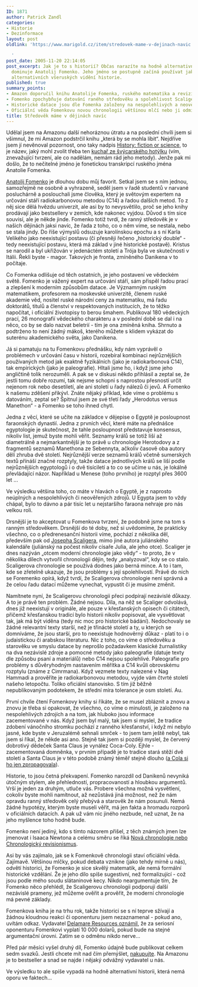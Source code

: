 ```yaml
---
ID: 1871
author: Patrick Zandl
categories:
- Historie
- Dezinformace
layout: post
oldlink: 'https://www.marigold.cz/item/stredovek-mame-v-dejinach-navic

  '
post_date: 2005-11-20 22:14:05
post_excerpt: Jak je to s historií? Občas narazíte na hodně alternativní názory, jimž
  dominuje Anatolij Fomenko. Jeho jméno se postupně začíná používat jako synonymum
  alternativních všeruských vidění historie.
published: true
summary_points:
- Amazon doporučil knihu Anatolije Fomenka, ruského matematika a revizionisty historie.
- Fomenko zpochybňuje datování raného středověku a spolehlivost Scaligerovy chronologie.
- Historické datace jsou dle Fomenka založeny na nespolehlivých a neověřených zdrojích.
- Oficiální věda Fomenkovu novou chronologii většinou mlčí nebo ji odmítá.
title: Středověk máme v dějinách navíc
---
```


Udělal jsem na Amazonu další nehoráznou útratu a na poslední chvíli jsem si všimnul, že mi Amazon podstrčil knihu „která by se mohla líbit“. Nejdříve jsem jí nevěnoval pozornost, ono taky nadpis <a href="http://www.amazon.com/gp/product/2913621058/103-1264839-4831858?v=glance&amp;n=283155&amp;%5Fencoding=UTF8&amp;me=ATVPDKIKX0DER&amp;no=283155&amp;st=books">History: fiction or science</a>, to je název, jaký mohl zvolit třeba ten <a href="http://en.wikipedia.org/wiki/Daniken">kuchař ze švýcarského hotýlku</a> (vím, znevažující tvrzení, ale co nadělám, nemám rád jeho metody). Jenže pak mi došlo, že to nečitelné jméno je fonetickou transkripcí ruského jména Anatolie Fomenka. 

<a href="http://en.wikipedia.org/wiki/Anatoly_Fomenko">Anatolij Fomenko</a> je dlouhou dobu můj favorit. Setkal jsem se s ním jednou, samozřejmě ne osobně a vyhrazeně, seděl jsem v řadě studentů v narvané posluchárně a poslouchali jsme člověka, který je světovým expertem na určování stáří radiokarbonovou metodou (C14) a řadou dalších  metod. To z něj sice dělá hvězdu univerzit,  ale asi by to nevysvětlilo, proč se jeho knihy prodávají jako bestsellery v zemích, kde nakonec vyjdou. Důvod s tím sice souvisí, ale je někde jinde. Fomenko totiž tvrdí, že ranný středověk je v našich dějinách jaksi navíc, že řada z toho, co o něm víme, se nestala, nebo se stala jindy. Do říše výmyslů odsuzuje karolínskou epochu a s ní Karla Velikého jako neexistující postavu (či přesněji řečeno „historický double“ - tedy neexistující postavu, která má základ v jiné historické postavě). Kristus se narodil a byl ukřižován v jedenáctém století a Trója byla ve skutečnosti v Itálii. Řekli byste - magor. Takových je fronta, zmíněného Danikena v to počítaje. 

Co Fomenka odlišuje od těch ostatních, je jeho postavení ve vědeckém světě. Fomenko je vážený expert na určování stáří, sám přispěl řadou prací a zlepšení k moderním způsobům datace. Je Významným ruským matematikem, profesorem na moskevské univerzitě, členem ruské akademie věd, nositel ruské národní ceny za matematiku, má řadu doktorátů, titulů a členství v respektovaných institucích, že to těžko napočítat, i oficiální životopisy to berou šmahem. Publikoval 180 vědeckých prací, 26 monografií vědeckého charakteru a v poslední době se dal i na něco, co by se dalo nazvat beletrií - tím je ona zmíněná kniha. Shrnuto a podtrženo to není žádný mákoš, kterého můžete s klidem vykázat do suterénu akademického světa, jako Danikena. 

<p>Já si pamatuju na tu Fomenkovu přednášku, kdy nám vyprávěl o problémech v určování času v historii, rozebíral kombinaci nejrůznějších používaných metod jak exaktně fyzikálních (jako je radiokarbonová C14), tak empirických (jako je paleografie). Hltali jsme ho, i když jsme jeho angličtině tolik nerozuměli. A pak se v diskusi někdo přihlásil a zeptal se, že jestli tomu dobře rozumí, tak nejsme schopni s naprostou přesností určit nejenom rok nebo desetiletí, ale ani století u řady nálezů či jevů.   A Fomenko k našemu zděšení přikývl. Znáte nějaký příklad, kde víme o problému s datováním, zeptal se? Špitnul jsem ze své třetí řady „Herodotus versus Manethon“ - a Fomenko se toho ihned chytl.
</p>


<!--more-->	

<p>Jedna z věcí, které se učíte na základce v dějepise o Egyptě je posloupnost faraonských dynastií. Jedna z prvních věcí, které máte na přednášce egyptologie je skutečnost, že tahle posloupnost představuje konsensus, nikoliv list, jemuž byste mohli věřit. Seznamy králů se totiž liší až diametrálně a nejmarkantnější je to právě u chronologie Herotodovy a z fragmentů seznamů Manethona ze Sebennyta, ačkoliv časově oba autory dělí zhruba dvě století. Nejrůznější verze seznamů králů včetně sumerských textů přínáší značné rozptyly, takže datace jednotlivých králů se liší podle nejrůznějších egyptologů i o dvě tisíciletí a to co se učíme u nás, je lokálně převládající názor. Například u Menese (toho prvního) je rozptyl přes 3600 let ... </p>


<p>Ve výsledku většina toho, co máte v hlavách o Egyptě, je z naprosto neúplných a nespolehlivých či neověřených zdrojů. U Egypta jsem to vždy chápal, bylo to dávno a pár tisíc let u nejstaršího faraona nehraje pro nás velkou roli. </p>



<p>Drsnější je to akceptovat u Fomenkova tvrzení, že podobně jsme na tom s ranným středověkem. Drsnější do té doby, než si uvědomíme, že prakticky všechno, co o předrenesanční historii víme, pochází z několika děl, především pak od <a href="http://en.wikipedia.org/wiki/Joseph_Justus_Scaliger">Josepha Scaligera</a>, mimo jiné autora juliánského kalendáře (juliánský na počest nikoliv císaře Julia, ale jeho otce).   Scaliger je dnes nazýván „otcem moderní chronologie jako vědy“ - to proto, že v několika dílech vytvořil chronologii dějin, tedy „analyzoval“, kdy se co stalo. Scaligerova chronologie se používá dodnes jako berná mince. A to i tam, kde se zřetelně ukazuje, že jsou problémy s její spolehlivostí. Právě do nich se Foremenko opírá, když tvrdí, že Scaligerova chronologie není správná a že celou řadu datací můžeme vynechat, vypustit či je musíme změnit. </p>


<p>Namítnete nyní, že Scaligerovu chronologii přeci podpírají nezávislé důkazy. A to je právě ten problém. Žádné nejsou. Díla, na něž se Scaliger odvolává, dnes již neexistují v originále, ale pouze v křesťanských opisech či citátech, přičemž křesťanskou tradicí bylo historii nikoliv popisovat, ale vysvětlovat tak, jak má být viděna (tedy nic moc pro historické bádání). Nedochovaly se žádné relevantní texty starší, než je třinácté století a ty, u kterých se domníváme, že jsou starší, pro to neexistuje hodnověrný důkaz - platí to i o judaistickou či arabskou literaturu. Nic z toho, co víme o středověku a starověku ve smyslu datace by neprošlo požadavkem klasické žurnalistiky na dva nezávislé zdroje a pomocné metody jako paleografie (datuje texty dle způsobu psaní a materiálů) nebo C14 nejsou spolehlivé. Paleografie pro problémy s důvěryhodným nastavením měřítka a C14 kvůli obrovskému rozptylu (známe z Cimrmana). Když vezmete texty nalezené v Nag Hammadi a prověříte je radiokarbonovou metodou, vyjde vám čtvrté století našeho letopočtu. Toliko oficiální stanovisko. S tím již běžně nepublikovaným podotekem, že střední míra tolerance je osm století. Au. </p>


<p>První chvíle čtení Fomenkovy knihy si říkáte, že se musel zbláznit a znovu a znovu je třeba si opakovat, že všechno, co víme o minulosti, je založeno na nespolehlivých zdrojích a na tom, jak hluboko jsou informace zacementované v nás. Když jsem byl malý, tak jsem si myslel, že tradice zdobení vánočního stromku pochází z ranného křesťanství, i když mi nebylo jasné, kde byste v Jeruzalémě sehnali smrček - to jsem tam ještě nebyl, tak jsem si říkal, že někde asi ano. Stejně tak jsem si později myslel, že červený dobrotivý dědeček Santa Claus je vynález Coca-Coly. Ejhle - zacementovaná domněnka, v prvním případě je to tradice stará stěží dvě století a Santa Claus je v této podobě známý téměř stejně dlouho (<a href="http://www.snopes.com/cokelore/santa.asp">a Cola si ho jen zpropagovala</a>).</p>


<p>Historie, to jsou četná překvapení. Fomenko narozdíl od Danikenů nevyniká útočným stylem, ale přehledností, propracovaností a hloubkou argumentů. Vrší je jeden za druhým, utluče vás. Probere všechna možná vysvětlení, cokoliv byste mohli namítnout, až nezůstává jiná možnost, než že nám opravdu ranný středověk celý přebývá a starověk že nám posunuli. Nemá žádné hypotézy, kterým byste museli věřit, má jen fakta a hromadu rozporů v oficiálních datacích. A pak už vám nic jiného nezbude, než uznat, že na jeho myšlence toho hodně bude. </p>


<p>Fomenko není jediný, kdo s tímto názorem přišel, z těch známých jmen lze jmenovat i Isaaca Newtona a celému směru se říká <a href="http://en.wikipedia.org/wiki/New_Chronology_%28Fomenko%29">Nová chronologie nebo Chronologický revisionismus</a>. </p>


<p>Asi by vás zajímalo, jak se k Fomenkově chronologii staví oficiální věda. Zajímavě. Většinou mlčky, pokud debata vznikne (jako tehdy mírně u nás), odvětí historici, že Fomenko je sice skvělý matematik, ale nemá formální historické vzdělání. Že je jeho dílo spíše sugestivní, než formalizující - což jsou podle mého soudu slátaninové kecy. Nikdo neargumentuje tím, že Fomenko něco přehlédl, že Scaligerovu chronologii podporují další nezávislé prameny, jež můžeme ověřit a prověřit, že moderní chronologie má pevné základy. </p>


<p>Fomenkova kniha je na trhu rok, takže historici se s ní teprve sžívají a žádnou kloudnou reakci či oponenturu jsem nezaznamenal - pokud ano, uvítám odkaz. Vydavatel <a href="http://www.prweb.com/releases/2004/1/prweb98387.php">Delamare Resources oznámil</a>, že za seriosní oponenturu Fomenkovi vyplatí 10 000 dolarů, pokud bude na stejné argumentační úrovni. Zatím se o odměnu nikdo nerve...</p>


<p>Před pár měsíci vyšel druhý díl, Fomenko údajně bude publikovat celkem sedm svazků. Jestli chcete mít nad čím přemýšlet, <a href="http://www.amazon.com/gp/product/2913621058/103-1264839-4831858?v=glance&amp;n=283155&amp;%5Fencoding=UTF8&amp;me=ATVPDKIKX0DER&amp;no=283155&amp;st=books">nakupujte</a>. Na Amazonu je to bestseller a snad se najde i nějaký odvážný vydavatel u nás.
</p>

Ve výsledku to ale spíše vypadá na hodně alternativní historii, která nemá oporu ve faktech...